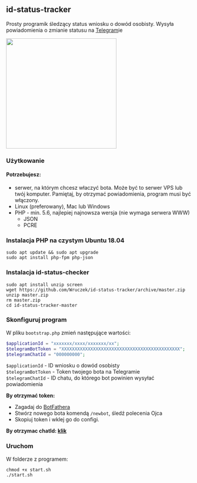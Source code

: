 ## id-status-tracker

Prosty programik śledzący status wniosku o dowód osobisty. Wysyła powiadomienia o zmianie statusu na [Telegram](https://telegram.org/)ie

<a href="https://i.imgur.com/vckPwq0.png" target="_blank">
  <img src="https://i.imgur.com/vckPwq0.png" width="300px">
</a>

### Użytkowanie

#### Potrzebujesz:
- serwer, na którym chcesz właczyć bota. Może być to serwer VPS lub twój komputer. Pamiętaj, by otrzymać powiadomienia, program musi być włączony.
- Linux (preferowany), Mac lub Windows
- PHP - min. 5.6, najlepiej najnowsza wersja (nie wymaga serwera WWW)
  - JSON
  - PCRE

### Instalacja PHP na czystym Ubuntu 18.04
```
sudo apt update && sudo apt upgrade
sudo apt install php-fpm php-json
```

### Instalacja id-status-checker
```
sudo apt install unzip screen
wget https://github.com/Wruczek/id-status-tracker/archive/master.zip
unzip master.zip
rm master.zip
cd id-status-tracker-master
```

### Skonfiguruj program
W pliku `bootstrap.php` zmień następujące wartości:

```php
$applicationId = "xxxxxxx/xxxx/xxxxxxx/xx";
$telegramBotToken = "XXXXXXXXXXXXXXXXXXXXXXXXXXXXXXXXXXXXXXXXXXXXX";
$telegramChatId = "000000000";
```

`$applicationId` - ID wniosku o dowód osobisty<br>
`$telegramBotToken` - Token twojego bota na Telegramie<br>
`$telegramChatId` - ID chatu, do którego bot powinien wysyłać powiadomienia

**By otrzymać token:**
- Zagadaj do <a href="https://telegram.me/botfather" target="_blank">BotFathera</a>
- Stwórz nowego bota komendą `/newbot`, śledź polecenia Ojca
- Skopiuj token i wklej go do configi.

**By otrzymac chatId: <a href="https://stackoverflow.com/a/32572159/5381375" target="_blank">klik</a>**

### Uruchom
W folderze z programem:
```
chmod +x start.sh
./start.sh
```
